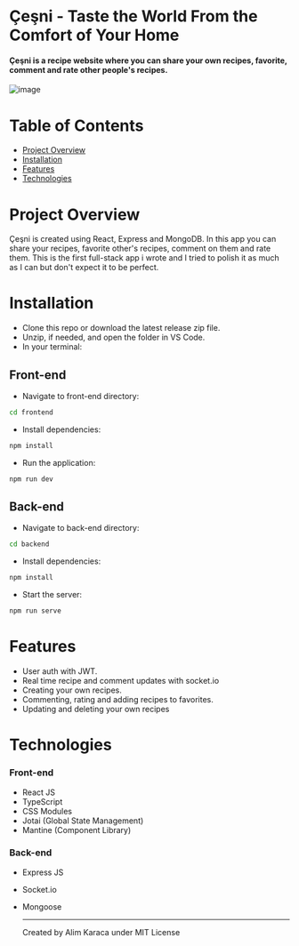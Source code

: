 # Çeşni - Taste the World From the Comfort of Your Home

#### Çeşni is a recipe website where you can share your own recipes, favorite, comment and rate other people's recipes.

![image](https://github.com/user-attachments/assets/a39d9e00-bd78-448f-9b6e-5e082d4f2a25)

# Table of Contents
- [Project Overview](#project-overview)
- [Installation](#installation)
- [Features](#features)
- [Technologies](#technologies)

# Project Overview
Çeşni is created using React, Express and MongoDB. In this app you can share your recipes, favorite other's recipes, comment on them and rate them. This is the first full-stack app i wrote and I tried to polish it as much as I can but don't expect it to be perfect.

# Installation
- Clone this repo or download the latest release zip file.
- Unzip, if needed, and open the folder in VS Code.
- In your terminal:

## Front-end
- Navigate to front-end directory:
```sh
cd frontend
```

- Install dependencies:
```sh
npm install
```

- Run the application:
```sh
npm run dev
```

## Back-end
- Navigate to back-end directory:
```sh
cd backend
```
- Install dependencies:
```sh
npm install
```
- Start the server:
```sh
npm run serve
```

# Features
- User auth with JWT.
- Real time recipe and comment updates with socket.io
- Creating your own recipes.
- Commenting, rating and adding recipes to favorites.
- Updating and deleting your own recipes

# Technologies
### Front-end
- React JS
- TypeScript
- CSS Modules
- Jotai (Global State Management)
- Mantine (Component Library)

### Back-end
- Express JS
- Socket.io
- Mongoose

  

  ------------
  Created by Alim Karaca under MIT License
